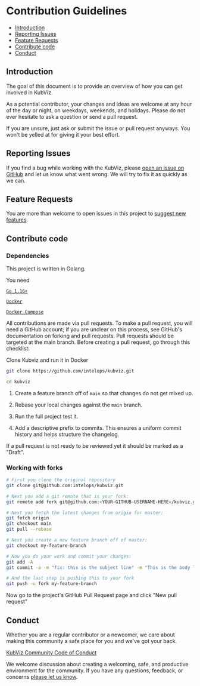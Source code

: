 # Contribution Guidelines

- [Introduction](#introduction)
- [Reporting Issues](#reporting-issues)
- [Feature Requests](#feature-requests)
- [Contribute code](#contribute-code)
- [Conduct](#conduct)


## Introduction

The goal of this document is to provide an overview of how you can get involved in KubViz.

As a potential contributor, your changes and ideas are welcome at any hour of the day or night, on weekdays, weekends, and holidays. Please do not ever hesitate to ask a question or send a pull request.

If you are unsure, just ask or submit the issue or pull request anyways. You won't be yelled at for giving it your best effort.

## Reporting Issues

If you find a bug while working with the KubViz, please [open an issue on GitHub](https://github.com/intelops/kubviz/issues) and let us know what went wrong. We will try to fix it as quickly as we can.

## Feature Requests

You are more than welcome to open issues in this project to [suggest new features](https://github.com/intelops/kubviz/issues).


## Contribute code

### Dependencies

This project is written in Golang.

You need 

<a href="https://go.dev/doc/install" target="_blank">`Go 1.16+`</a>

<a href="https://docs.docker.com/engine/install/" target="_blank">`Docker`</a>

<a href="https://docs.docker.com/compose/install/standalone/" target="_blank">`Docker Compose`</a>

All contributions are made via pull requests. To make a pull request, you will need a GitHub account; if you are unclear on this process, see GitHub's documentation on forking and pull requests. Pull requests should be targeted at the main branch. Before creating a pull request, go through this checklist:

Clone Kubviz and run it in Docker

```bash
git clone https://github.com/intelops/kubviz.git

cd kubviz
```
1. Create a feature branch off of `main` so that changes do not get mixed up.

2. Rebase your local changes against the `main` branch.

3. Run the full project test it.

4. Add a descriptive prefix to commits. This ensures a uniform commit history and helps structure the changelog.

If a pull request is not ready to be reviewed yet it should be marked as a "Draft".

### Working with forks

```bash
# First you clone the original repository
git clone git@github.com:intelops/kubviz.git

# Next you add a git remote that is your fork:
git remote add fork git@github.com:<YOUR-GITHUB-USERNAME-HERE>/kubviz.git

# Next you fetch the latest changes from origin for master:
git fetch origin
git checkout main
git pull --rebase

# Next you create a new feature branch off of master:
git checkout my-feature-branch

# Now you do your work and commit your changes:
git add -A
git commit -a -m "fix: this is the subject line" -m "This is the body line. Closes #123"

# And the last step is pushing this to your fork
git push -u fork my-feature-branch
```

Now go to the project's GitHub Pull Request page and click "New pull request"

## Conduct

Whether you are a regular contributor or a newcomer, we care about making this
community a safe place for you and we've got your back.

[KubViz Community Code of Conduct](https://github.com/intelops/kubviz/blob/main/CODE_OF_CONDUCT.md)

We welcome discussion about creating a welcoming, safe, and productive
environment for the community. If you have any questions, feedback, or concerns
[please let us know](https://intelops.ai/).